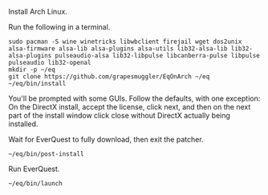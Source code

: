 Install Arch Linux.

Run the following in a terminal.

    sudo pacman -S wine winetricks libwbclient firejail wget dos2unix alsa-firmware alsa-lib alsa-plugins alsa-utils lib32-alsa-lib lib32-alsa-plugins pulseaudio-alsa lib32-libpulse libcanberra-pulse libpulse pulseaudio lib32-openal
    mkdir -p ~/eq
    git clone https://github.com/grapesmuggler/EqOnArch ~/eq
    ~/eq/bin/install

You'll be prompted with some GUIs. Follow the defaults, with one exception: On the DirectX install, accept the license, click next, and then on the next part of the install window click close without DirectX actually being installed.

Wait for EverQuest to fully download, then exit the patcher.

    ~/eq/bin/post-install

Run EverQuest.

    ~/eq/bin/launch
